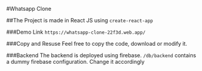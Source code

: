 #Whatsapp Clone

##The Project is made in React JS using `create-react-app`

###Demo Link `https://whatsapp-clone-22f3d.web.app/`

###Copy and Resuse
Feel free to copy the code, download or modify it.

###Backend
The backend is deployed using firebase. 
`/db/backend` contains a dummy firebase configuration. Change it accordingly

